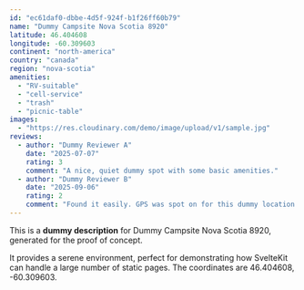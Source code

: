```yaml
---
id: "ec61daf0-dbbe-4d5f-924f-b1f26ff60b79"
name: "Dummy Campsite Nova Scotia 8920"
latitude: 46.404608
longitude: -60.309603
continent: "north-america"
country: "canada"
region: "nova-scotia"
amenities:
  - "RV-suitable"
  - "cell-service"
  - "trash"
  - "picnic-table"
images:
  - "https://res.cloudinary.com/demo/image/upload/v1/sample.jpg"
reviews:
  - author: "Dummy Reviewer A"
    date: "2025-07-07"
    rating: 3
    comment: "A nice, quiet dummy spot with some basic amenities."
  - author: "Dummy Reviewer B"
    date: "2025-09-06"
    rating: 2
    comment: "Found it easily. GPS was spot on for this dummy location."
---
```


This is a **dummy description** for Dummy Campsite Nova Scotia 8920, generated for the proof of concept.

It provides a serene environment, perfect for demonstrating how SvelteKit can handle a large number of static pages. The coordinates are 46.404608, -60.309603.
